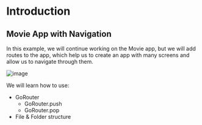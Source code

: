 # Introduction

## Movie App with Navigation

In this example, we will continue working on the Movie app, but we will add routes to the app, which help us to create an app with many screens and allow us to navigate through them.

![image](https://user-images.githubusercontent.com/24327781/142048004-5a63c6c0-804a-4551-a61d-4eb7912d0657.gif)

We will learn how to use:

- GoRouter
  - GoRouter.push
  - GoRouter.pop
- File & Folder structure
